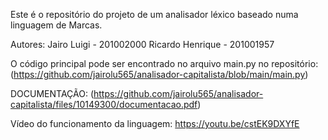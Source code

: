 Este é o repositório do projeto de um analisador léxico baseado numa linguagem de Marcas.

Autores: Jairo Luigi - 201002000
Ricardo Henrique - 201001957

O código principal pode ser encontrado no arquivo main.py no repositório:(https://github.com/jairolu565/analisador-capitalista/blob/main/main.py)

DOCUMENTAÇÃO: (https://github.com/jairolu565/analisador-capitalista/files/10149300/documentacao.pdf)

Vídeo do funcionamento da linguagem: https://youtu.be/cstEK9DXYfE

